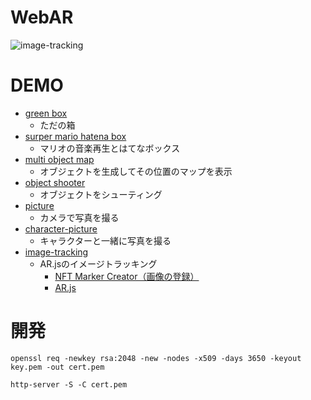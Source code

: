 # WebAR
![image-tracking](https://user-images.githubusercontent.com/16290220/99190334-568d7700-27a9-11eb-8c30-eef8e6933bef.gif)

# DEMO
- [green box](https://yuki-sakaguchi.github.io/web-ar/public/random_object/index.html)
  - ただの箱
- [surper mario hatena box](https://yuki-sakaguchi.github.io/web-ar/public/super_mario/index.html)
  - マリオの音楽再生とはてなボックス
- [multi object map](https://yuki-sakaguchi.github.io/web-ar/public/multi_object_map/index.html)
  - オブジェクトを生成してその位置のマップを表示
- [object shooter](https://yuki-sakaguchi.github.io/web-ar/public/shooter/index.html)
  - オブジェクトをシューティング
- [picture](https://yuki-sakaguchi.github.io/web-ar/public/picture/index.html)
  - カメラで写真を撮る
- [character-picture](https://yuki-sakaguchi.github.io/web-ar/public/character-picture/image.html)
  - キャラクターと一緒に写真を撮る
- [image-tracking](https://yuki-sakaguchi.github.io/web-ar/public/image-tracking/image.html)
  - AR.jsのイメージトラッキング
    - [NFT Marker Creator（画像の登録）](https://carnaux.github.io/NFT-Marker-Creator/)
    - [AR.js](https://github.com/AR-js-org/AR.js)

# 開発
```
openssl req -newkey rsa:2048 -new -nodes -x509 -days 3650 -keyout key.pem -out cert.pem
```

```
http-server -S -C cert.pem
```
 
